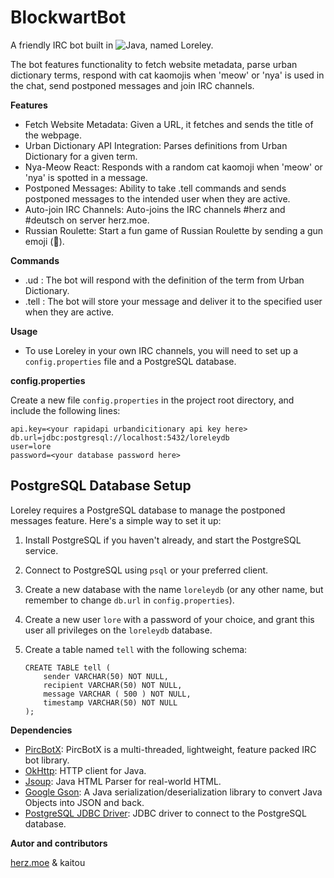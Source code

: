 # BlockwartBot

A friendly IRC bot built in ![Java](https://img.shields.io/badge/-Java-red?logo=java&logoColor=white), named Loreley. 

The bot features functionality to fetch website metadata, parse urban dictionary terms, respond with cat kaomojis when 'meow' or 'nya' is used in the chat, send postponed messages and join IRC channels.

__Features__
- Fetch Website Metadata: Given a URL, it fetches and sends the title of the webpage.
- Urban Dictionary API Integration: Parses definitions from Urban Dictionary for a given term.
- Nya-Meow React: Responds with a random cat kaomoji when 'meow' or 'nya' is spotted in a message.
- Postponed Messages: Ability to take .tell commands and sends postponed messages to the intended user when they are active.
- Auto-join IRC Channels: Auto-joins the IRC channels #herz and #deutsch on server herz.moe.
- Russian Roulette: Start a fun game of Russian Roulette by sending a gun emoji (🔫).

__Commands__
- .ud <term>: The bot will respond with the definition of the term from Urban Dictionary.
- .tell <nick> <message>: The bot will store your message and deliver it to the specified user when they are active.

__Usage__
- To use Loreley in your own IRC channels, you will need to set up a `config.properties` file and a PostgreSQL database.

__config.properties__

Create a new file `config.properties` in the project root directory, and include the following lines:
    
    api.key=<your rapidapi urbandicitionary api key here>
    db.url=jdbc:postgresql://localhost:5432/loreleydb
    user=lore
    password=<your database password here>


## PostgreSQL Database Setup

Loreley requires a PostgreSQL database to manage the postponed messages feature. Here's a simple way to set it up:

1. Install PostgreSQL if you haven't already, and start the PostgreSQL service.
2. Connect to PostgreSQL using `psql` or your preferred client.
3. Create a new database with the name `loreleydb` (or any other name, but remember to change `db.url` in `config.properties`).
4. Create a new user `lore` with a password of your choice, and grant this user all privileges on the `loreleydb` database.
5. Create a table named `tell` with the following schema:

    ```
    CREATE TABLE tell (
        sender VARCHAR(50) NOT NULL,
        recipient VARCHAR(50) NOT NULL,
        message VARCHAR ( 500 ) NOT NULL,
        timestamp VARCHAR(50) NOT NULL
    );
    ```

__Dependencies__
- [PircBotX](https://github.com/pircbotx/pircbotx): PircBotX is a multi-threaded, lightweight, feature packed IRC bot library.
- [OkHttp](https://github.com/square/okhttp): HTTP client for Java.
- [Jsoup](https://github.com/jhy/jsoup): Java HTML Parser for real-world HTML.
- [Google Gson](https://github.com/google/gson): A Java serialization/deserialization library to convert Java Objects into JSON and back.
- [PostgreSQL JDBC Driver](https://jdbc.postgresql.org/): JDBC driver to connect to the PostgreSQL database.
  

__Autor and contributors__

[herz.moe](https://herz.moe) & kaitou
